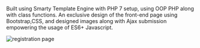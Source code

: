 Built using Smarty Template Engine with PHP 7 setup, using OOP PHP along with class functions. An exclusive design of the front-end page using Bootstrap,CSS, and designed images along with Ajax submission empowering the usage of ES6+ Javascript.

![registration page](https://github.com/user-attachments/assets/4ab19b54-e85d-45f2-9ce0-708e1c81a0d8)

